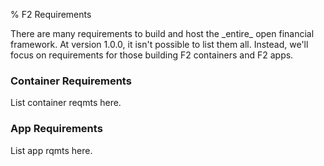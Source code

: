 % F2 Requirements

<p class="lead">There are many requirements to build and host the _entire_ open financial framework. At version 1.0.0, it isn't possible to list them all. Instead, we'll focus on requirements for those building F2 containers and F2 apps.</p>

### Container Requirements

List container reqmts here.

### App Requirements

List app rqmts here.